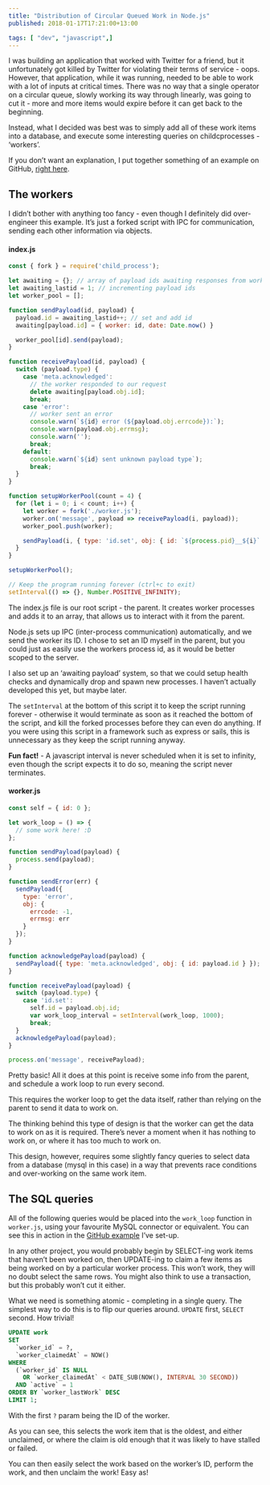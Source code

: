 ```yaml
---
title: "Distribution of Circular Queued Work in Node.js"
published: 2018-01-17T17:21:00+13:00

tags: [ "dev", "javascript",]
---
```


I was building an application that worked with Twitter for a friend, but it unfortunately got killed by Twitter for violating their terms of service - oops. However, that application, while it was running, needed to be able to work with a lot of inputs at critical times. There was no way that a single operator on a circular queue, slowly working its way through linearly, was going to cut it - more and more items would expire before it can get back to the beginning.

Instead, what I decided was best was to simply add all of these work items into a database, and execute some interesting queries on childcprocesses - ‘workers’.

If you don’t want an explanation, I put together something of an example on GitHub, [right here](https://github.com/crookm/work-distribution).

## The workers
I didn’t bother with anything too fancy - even though I definitely did over-engineer this example. It’s just a forked script with IPC for communication, sending each other information via objects.

#### index.js
```js
const { fork } = require('child_process');

let awaiting = {}; // array of payload ids awaiting responses from workers
let awaiting_lastid = 1; // incrementing payload ids
let worker_pool = [];

function sendPayload(id, payload) {
  payload.id = awaiting_lastid++; // set and add id
  awaiting[payload.id] = { worker: id, date: Date.now() }

  worker_pool[id].send(payload);
}

function receivePayload(id, payload) {
  switch (payload.type) {
    case 'meta.acknowledged':
      // the worker responded to our request
      delete awaiting[payload.obj.id];
      break;
    case 'error':
      // worker sent an error
      console.warn(`${id} error (${payload.obj.errcode}):`);
      console.warn(payload.obj.errmsg);
      console.warn('');
      break;
    default:
      console.warn(`${id} sent unknown payload type`);
      break;
  }
}

function setupWorkerPool(count = 4) {
  for (let i = 0; i < count; i++) {
    let worker = fork('./worker.js');
    worker.on('message', payload => receivePayload(i, payload));
    worker_pool.push(worker);

    sendPayload(i, { type: 'id.set', obj: { id: `${process.pid}__${i}` } });
  }
}

setupWorkerPool();

// Keep the program running forever (ctrl+c to exit)
setInterval(() => {}, Number.POSITIVE_INFINITY);
```

The index.js file is our root script - the parent. It creates worker processes and adds it to an array, that allows us to interact with it from the parent.

Node.js sets up IPC (inter-process communication) automatically, and we send the worker its ID. I chose to set an ID myself in the parent, but you could just as easily use the workers process id, as it would be better scoped to the server.

I also set up an ‘awaiting payload’ system, so that we could setup health checks and dynamically drop and spawn new processes. I haven’t actually developed this yet, but maybe later.

The `setInterval` at the bottom of this script it to keep the script running forever - otherwise it would terminate as soon as it reached the bottom of the script, and kill the forked processes before they can even do anything. If you were using this script in a framework such as express or sails, this is unnecessary as they keep the script running anyway.

**Fun fact!** - A javascript interval is never scheduled when it is set to infinity, even though the script expects it to do so, meaning the script never terminates.

#### worker.js
```js
const self = { id: 0 };

let work_loop = () => {
  // some work here! :D
};

function sendPayload(payload) {
  process.send(payload);
}

function sendError(err) {
  sendPayload({
    type: 'error',
    obj: {
      errcode: -1,
      errmsg: err
    }
  });
}

function acknowledgePayload(payload) {
  sendPayload({ type: 'meta.acknowledged', obj: { id: payload.id } });
}

function receivePayload(payload) {
  switch (payload.type) {
    case 'id.set':
      self.id = payload.obj.id;
      var work_loop_interval = setInterval(work_loop, 1000);
      break;
  }
  acknowledgePayload(payload);
}

process.on('message', receivePayload);
```

Pretty basic! All it does at this point is receive some info from the parent, and schedule a work loop to run every second.

This requires the worker loop to get the data itself, rather than relying on the parent to send it data to work on.

The thinking behind this type of design is that the worker can get the data to work on as it is required. There’s never a moment when it has nothing to work on, or where it has too much to work on.

This design, however, requires some slightly fancy queries to select data from a database (mysql in this case) in a way that prevents race conditions and over-working on the same work item.

## The SQL queries
All of the following queries would be placed into the `work_loop` function in `worker.js`, using your favourite MySQL connector or equivalent. You can see this in action in the [GitHub example](https://github.com/crookm/work-distribution) I’ve set-up.

In any other project, you would probably begin by SELECT-ing work items that haven’t been worked on, then UPDATE-ing to claim a few items as being worked on by a particular worker process. This won’t work, they will no doubt select the same rows. You might also think to use a transaction, but this probably won’t cut it either.

What we need is something atomic - completing in a single query. The simplest way to do this is to flip our queries around. `UPDATE` first, `SELECT` second. How trivial!

```sql
UPDATE work
SET
  `worker_id` = ?,
  `worker_claimedAt` = NOW()
WHERE
  (`worker_id` IS NULL
    OR `worker_claimedAt` < DATE_SUB(NOW(), INTERVAL 30 SECOND))
  AND `active` = 1
ORDER BY `worker_lastWork` DESC
LIMIT 1;
```

With the first `?` param being the ID of the worker.

As you can see, this selects the work item that is the oldest, and either unclaimed, or where the claim is old enough that it was likely to have stalled or failed.

You can then easily select the work based on the worker’s ID, perform the work, and then unclaim the work! Easy as!
